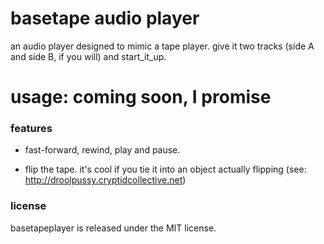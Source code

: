# basetape audio player

an audio player designed to mimic a tape player. give it two
tracks (side A and side B, if you will) and start_it_up.

# usage: coming soon, I promise

### features

- fast-forward, rewind, play and pause.

- flip the tape. it's cool if you tie it into an object actually
  flipping (see: http://droolpussy.cryptidcollective.net)

### license
basetapeplayer is released under the MIT license.
